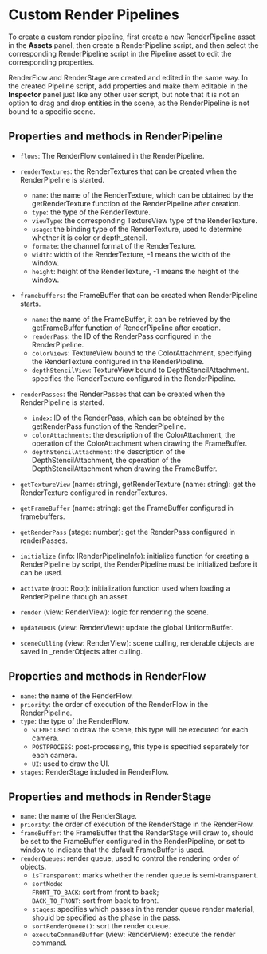 # Custom Render Pipelines

To create a custom render pipeline, first create a new RenderPipeline asset in the **Assets** panel, then create a RenderPipeline script, and then select the corresponding RenderPipeline script in the Pipeline asset to edit the corresponding properties.

RenderFlow and RenderStage are created and edited in the same way. In the created Pipeline script, add properties and make them editable in the **Inspector** panel just like any other user script, but note that it is not an option to drag and drop entities in the scene, as the RenderPipeline is not bound to a specific scene.

## Properties and methods in RenderPipeline

- `flows`: The RenderFlow contained in the RenderPipeline.

- `renderTextures`: the RenderTextures that can be created when the RenderPipeline is started.

    - `name`: the name of the RenderTexture, which can be obtained by the getRenderTexture function of the RenderPipeline after creation.
    - `type`: the type of the RenderTexture.
    - `viewType`: the corresponding TextureView type of the RenderTexture.
    - `usage`: the binding type of the RenderTexture, used to determine whether it is color or depth_stencil.
    - `formate`: the channel format of the RenderTexture.
    - `width`: width of the RenderTexture, -1 means the width of the window.
    - `height`: height of the RenderTexture, -1 means the height of the window.

- `framebuffers`: the FrameBuffer that can be created when RenderPipeline starts.

    - `name`: the name of the FrameBuffer, it can be retrieved by the getFrameBuffer function of RenderPipeline after creation.
    - `renderPass`: the ID of the RenderPass configured in the RenderPipeline.
    - `colorViews`: TextureView bound to the ColorAttachment, specifying the RenderTexture configured in the RenderPipeline.
    - `depthStencilView`: TextureView bound to DepthStencilAttachment. specifies the RenderTexture configured in the RenderPipeline.
- `renderPasses`: the RenderPasses that can be created when the RenderPipeline is started.
    - `index`: ID of the RenderPass, which can be obtained by the getRenderPass function of the RenderPipeline.
    - `colorAttachments`: the description of the ColorAttachment, the operation of the ColorAttachment when drawing the FrameBuffer.
    - `depthStencilAttachment`: the description of the DepthStencilAttachment, the operation of the DepthStencilAttachment when drawing the FrameBuffer.

- `getTextureView` (name: string), getRenderTexture (name: string): get the RenderTexture configured in renderTextures.
- `getFrameBuffer` (name: string): get the FrameBuffer configured in framebuffers.
- `getRenderPass` (stage: number): get the RenderPass configured in renderPasses.
- `initialize` (info: IRenderPipelineInfo): initialize function for creating a RenderPipeline by script, the RenderPipeline must be initialized before it can be used.
- `activate` (root: Root): initialization function used when loading a RenderPipeline through an asset.
- `render` (view: RenderView): logic for rendering the scene.
- `updateUBOs` (view: RenderView): update the global UniformBuffer.
- `sceneCulling` (view: RenderView): scene culling, renderable objects are saved in _renderObjects after culling.

## Properties and methods in RenderFlow

- `name`: the name of the RenderFlow.
- `priority`: the order of execution of the RenderFlow in the RenderPipeline.
- `type`: the type of the RenderFlow.
    - `SCENE`: used to draw the scene, this type will be executed for each camera.
    - `POSTPROCESS`: post-processing, this type is specified separately for each camera.
    - `UI`: used to draw the UI.
- `stages`: RenderStage included in RenderFlow.

## Properties and methods in RenderStage

- `name`: the name of the RenderStage.
- `priority`: the order of execution of the RenderStage in the RenderFlow.
- `frameBuffer`: the FrameBuffer that the RenderStage will draw to, should be set to the FrameBuffer configured in the RenderPipeline, or set to window to indicate that the default FrameBuffer is used.
- `renderQueues`: render queue, used to control the rendering order of objects.
    - `isTransparent`: marks whether the render queue is semi-transparent.
    - `sortMode`: <br>`FRONT_TO_BACK`: sort from front to back; <br>`BACK_TO_FRONT`: sort from back to front.
    - `stages`: specifies which passes in the render queue render material, should be specified as the phase in the pass.
    - `sortRenderQueue()`: sort the render queue.
    - `executeCommandBuffer` (view: RenderView): execute the render command.
